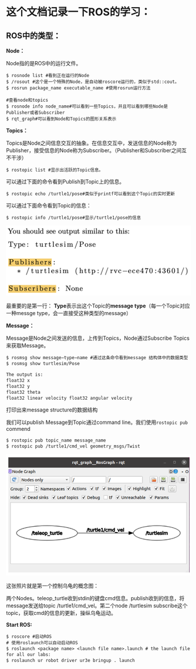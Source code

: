 # 这个文档记录一下ROS的学习：

## ROS中的类型：

**Node：**

Node指的是ROS中的运行文件。

```shell
$ rosnode list #看到正在运行的Node
$ /rosout #这个是一个特殊的Node，是自动被roscore运行的，类似于std::cout。
$ rosrun package_name executable_name #使用rosrun运行方法

#查看node和topics
$ rosnode info node_name#可以看到一些Topics，并且可以看到哪些Node是Publisher或者Subscriber
$ rqt_graph#可以看到Node和Topics的图形关系表示
```

**Topics：**

Topics是Node之间信息交互的抽象。在信息交互中，发送信息的Node称为Publisher，接受信息的Node称为Subscriber。（Publisher和Subscriber之间互不干涉）

```shell
$ rostopic list	#显示出活跃的Topic信息。
```

可以通过下面的命令看到Publish到Topic上的信息。

```shell
$ rostopic echo /turtle1/pose#类似于printf可以看到这个Topic的实时更新
```

可以通过下面命令看到Topic的信息：

```shell
$ rostopic info /turtle1/pose#显示/turtle1/pose的信息
```

![image-20230321141709132](./pictures/image-20230321141709132.png)

最重要的是第一行： **Type**表示出这个Topic的**message type**（每一个Topic对应一种messge type，会一直接受这种类型的message）

**Message：**

Message是Node之间发送的信息，上传到Topics，Node通过Subscribe Topics来获取Message。

```shell
$ rosmsg show message−type−name #通过这条命令看到message 结构体中的数据类型
$ rosmsg show turtlesim/Pose
```

```text
The output is:
float32 x
float32 y
float32 theta
float32 linear velocity float32 angular velocity
```

打印出来message structure的数据结构

我们可以publish Message到Topic通过command line。我们使用`rostopic pub` commend

```shell
$ rostopic pub topic_name message_name
$ rostopic pub /turtle1/cmd_vel geometry_msgs/Twist
```

![image-20230321192459199](pictures/image-20230321192459199.png)

这张照片就是第一个控制乌龟的概念图：

两个Nodes。teleop_turtle收到stdin的键盘cmd信息。publish收到的信息，将message发送给topic /turtle1/cmd_vel。第二个node /turtlesim subscribe这个topic，获取cmd的信息的更新，操纵乌龟运动。

**Start ROS:**

```shell
$ roscore #启动ROS
# 使用roslaunch可以自动启动ROS
$ roslaunch <package name> <launch file name>.launch # the launch file for all our labs:
$ roslaunch ur robot driver ur3e bringup . launch
```




























